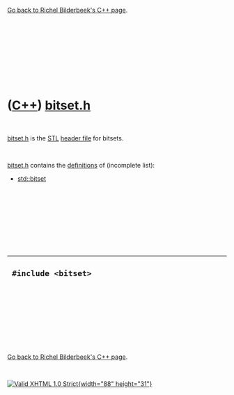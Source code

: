 

[Go back to Richel Bilderbeek's C++ page](Cpp.htm).

 

 

 

 

 

([C++](Cpp.htm)) [bitset.h](CppBitsetH.htm)
===========================================

 

[bitset.h](CppBitsetH.htm) is the [STL](CppStl.htm) [header
file](CppHeaderFile.htm) for bitsets.

 

[bitset.h](CppBitsetH.htm) contains the [definitions](CppDefinition.htm)
of (incomplete list):

-   [std::bitset](CppBitset.htm)

 

 

 

 

 

  ----------------------
  ` #include <bitset>`
  ----------------------

 

 

 

 

 

[Go back to Richel Bilderbeek's C++ page](Cpp.htm).



 

[![Valid XHTML 1.0 Strict](valid-xhtml10.png){width="88"
height="31"}](http://validator.w3.org/check?uri=referer)
